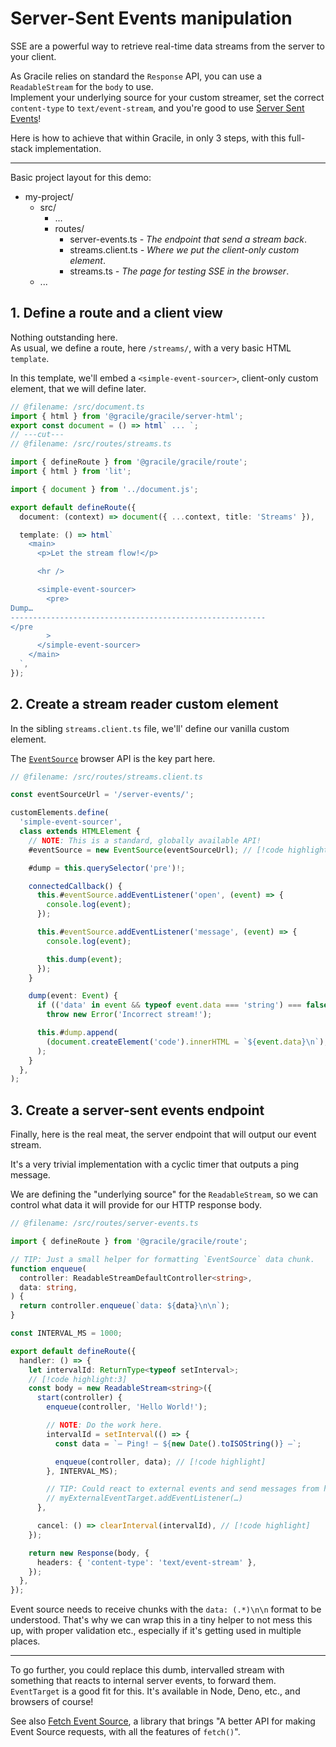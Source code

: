 # Server-Sent Events manipulation

SSE are a powerful way to retrieve real-time data streams from the server to your
client.

As Gracile relies on standard the `Response` API, you can use a `ReadableStream`
for the `body` to use.  
Implement your underlying source for your custom streamer, set the correct `content-type`
to `text/event-stream`, and you're good to use [Server Sent Events](https://developer.mozilla.org/en-US/docs/Web/API/Server-sent_events/Using_server-sent_events)!

Here is how to achieve that within Gracile, in only 3 steps, with this full-stack implementation.

---

Basic project layout for this demo:

<div class="file-tree">

- my-project/
  - src/
    - ...
    - routes/
      - server-events.ts _- The endpoint that send a stream back_.
      - streams.client.ts _- Where we put the client-only custom element_.
      - streams.ts _- The page for testing SSE in the browser_.
  - ...

</div>

## 1. Define a route and a client view

Nothing outstanding here.  
As usual, we define a route, here `/streams/`, with
a very basic HTML `template`.

In this template, we'll embed a `<simple-event-sourcer>`, client-only custom element,
that we will define later.

```ts twoslash
// @filename: /src/document.ts
import { html } from '@gracile/gracile/server-html';
export const document = () => html` ... `;
// ---cut---
// @filename: /src/routes/streams.ts

import { defineRoute } from '@gracile/gracile/route';
import { html } from 'lit';

import { document } from '../document.js';

export default defineRoute({
  document: (context) => document({ ...context, title: 'Streams' }),

  template: () => html`
    <main>
      <p>Let the stream flow!</p>

      <hr />

      <simple-event-sourcer>
        <pre>
Dump…
---------------------------------------------------------
</pre
        >
      </simple-event-sourcer>
    </main>
  `,
});
```

## 2. Create a stream reader custom element

In the sibling `streams.client.ts` file, we'll' define our vanilla custom element.

The [`EventSource`](https://developer.mozilla.org/en-US/docs/Web/API/EventSource)
browser API is the key part here.

```ts twoslash
// @filename: /src/routes/streams.client.ts

const eventSourceUrl = '/server-events/';

customElements.define(
  'simple-event-sourcer',
  class extends HTMLElement {
    // NOTE: This is a standard, globally available API!
    #eventSource = new EventSource(eventSourceUrl); // [!code highlight]

    #dump = this.querySelector('pre')!;

    connectedCallback() {
      this.#eventSource.addEventListener('open', (event) => {
        console.log(event);
      });

      this.#eventSource.addEventListener('message', (event) => {
        console.log(event);

        this.dump(event);
      });
    }

    dump(event: Event) {
      if (('data' in event && typeof event.data === 'string') === false)
        throw new Error('Incorrect stream!');

      this.#dump.append(
        (document.createElement('code').innerHTML = `${event.data}\n`),
      );
    }
  },
);
```

## 3. Create a server-sent events endpoint

Finally, here is the real meat, the server endpoint that will output our event stream.

It's a very trivial implementation with a cyclic timer that outputs a ping message.

We are defining the "underlying source" for the `ReadableStream`, so we can control
what data it will provide for our HTTP response body.

```ts twoslash
// @filename: /src/routes/server-events.ts

import { defineRoute } from '@gracile/gracile/route';

// TIP: Just a small helper for formatting `EventSource` data chunk.
function enqueue(
  controller: ReadableStreamDefaultController<string>,
  data: string,
) {
  return controller.enqueue(`data: ${data}\n\n`);
}

const INTERVAL_MS = 1000;

export default defineRoute({
  handler: () => {
    let intervalId: ReturnType<typeof setInterval>;
    // [!code highlight:3]
    const body = new ReadableStream<string>({
      start(controller) {
        enqueue(controller, 'Hello World!');

        // NOTE: Do the work here.
        intervalId = setInterval(() => {
          const data = `— Ping! — ${new Date().toISOString()} —`;

          enqueue(controller, data); // [!code highlight]
        }, INTERVAL_MS);

        // TIP: Could react to external events and send messages from here.
        // myExternalEventTarget.addEventListener(…)
      },

      cancel: () => clearInterval(intervalId), // [!code highlight]
    });

    return new Response(body, {
      headers: { 'content-type': 'text/event-stream' },
    });
  },
});
```

Event source needs to receive chunks with the `data: (.*)\n\n` format to be understood.
That's why we can wrap this in a tiny helper to not mess this up, with proper validation etc.,
especially if it's getting used in multiple places.

---

To go further, you could replace this dumb, intervalled stream with something that
reacts to internal server events, to forward them.  
`EventTarget` is a good fit for this. It's available in Node, Deno, etc., and browsers of course!

See also [Fetch Event Source](https://github.com/Azure/fetch-event-source), a library that brings "A better API for making Event Source requests, with all the features of `fetch()`".
